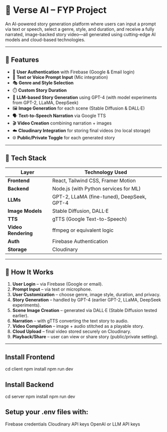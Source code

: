 # 📖 Verse AI – FYP Project

An AI-powered story generation platform where users can input a prompt via text or speech, select a genre, style, and duration, and receive a fully narrated, image-backed story video—all generated using cutting-edge AI models and cloud-based technologies.

---

## 🚀 Features

- 🔐 **User Authentication** with Firebase (Google & Email login)
- 📝 **Text or Voice Prompt Input** (Mic integration)
- 🎭 **Genre and Style Selection**
- ⏱️ **Custom Story Duration**
- 🧠 **LLM-based Story Generation** using GPT-4 (with model experiments from GPT-2, LLaMA, DeepSeek)
- 🖼️ **Image Generation** for each scene (Stable Diffusion & DALL·E)
- 🗣️ **Text-to-Speech Narration** via Google TTS
- 🎬 **Video Creation** combining narration + images
- ☁️ **Cloudinary Integration** for storing final videos (no local storage)
- 🌐 **Public/Private Toggle** for each generated story

---

## 🧠 Tech Stack

| Layer             | Technology Used                               |
|------------------|------------------------------------------------|
| **Frontend**      | React, Tailwind CSS, Framer Motion             |
| **Backend**       | Node.js (with Python services for ML)         |
| **LLMs**          | GPT-2, LLaMA (fine-tuned), DeepSeek, GPT-4     |
| **Image Models**  | Stable Diffusion, DALL·E                       |
| **TTS**           | gTTS (Google Text-to-Speech)                   |
| **Video Rendering**| ffmpeg or equivalent logic                    |
| **Auth**          | Firebase Authentication                        |
| **Storage**       | Cloudinary                                     |

---

## 📸 How It Works

1. **User Login** – via Firebase (Google or email).
2. **Prompt Input** – via text or microphone.
3. **User Customization** – choose genre, image style, duration, and privacy.
4. **Story Generation** – handled by GPT-4 (earlier GPT-2, LLaMA, DeepSeek experiments).
5. **Scene Image Creation** – generated via DALL·E (Stable Diffusion tested earlier).
6. **Narration** – with gTTS converting the text story to audio.
7. **Video Compilation** – image + audio stitched as a playable story.
8. **Cloud Upload** – final video stored securely on Cloudinary.
9. **Playback/Share** – user can view or share story (public/private setting).

---

## Install Frontend
cd client
npm install
npm run dev

## Install Backend
cd server
npm install
npm run dev

## Setup your .env files with:
Firebase credentials
Cloudinary API keys
OpenAI or LLM API keys